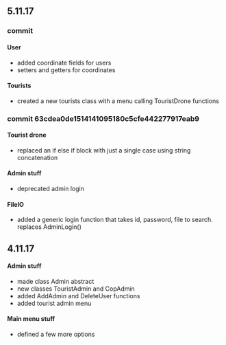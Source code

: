 ## 5.11.17

### commit

#### User
* added coordinate fields for users
* setters and getters for coordinates

#### Tourists
* created a new tourists class with a menu calling TouristDrone functions

### commit 63cdea0de1514141095180c5cfe442277917eab9

#### Tourist drone
* replaced an if else if block with just a single case using string concatenation

#### Admin stuff
* deprecated admin login

#### FileIO
* added a generic login function that takes id, password, file to search. replaces AdminLogin()



## 4.11.17

#### Admin stuff
* made class Admin abstract
* new classes TouristAdmin and CopAdmin
* added AddAdmin and DeleteUser functions
* added tourist admin menu

#### Main menu stuff
* defined a few more options
